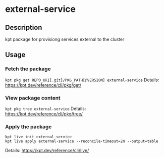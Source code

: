 # external-service

## Description
kpt package for provisiong services external to the cluster

## Usage

### Fetch the package
`kpt pkg get REPO_URI[.git]/PKG_PATH[@VERSION] external-service`
Details: https://kpt.dev/reference/cli/pkg/get/

### View package content
`kpt pkg tree external-service`
Details: https://kpt.dev/reference/cli/pkg/tree/

### Apply the package
```
kpt live init external-service
kpt live apply external-service --reconcile-timeout=2m --output=table
```
Details: https://kpt.dev/reference/cli/live/
